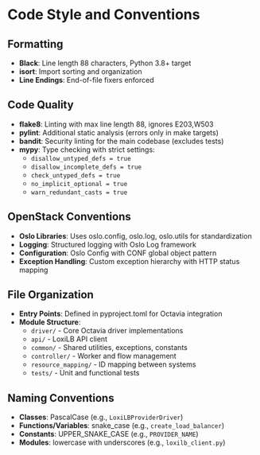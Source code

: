 # Code Style and Conventions

## Formatting
- **Black**: Line length 88 characters, Python 3.8+ target
- **isort**: Import sorting and organization
- **Line Endings**: End-of-file fixers enforced

## Code Quality
- **flake8**: Linting with max line length 88, ignores E203,W503
- **pylint**: Additional static analysis (errors only in make targets)
- **bandit**: Security linting for the main codebase (excludes tests)
- **mypy**: Type checking with strict settings:
  - `disallow_untyped_defs = true`
  - `disallow_incomplete_defs = true`
  - `check_untyped_defs = true`
  - `no_implicit_optional = true`
  - `warn_redundant_casts = true`

## OpenStack Conventions
- **Oslo Libraries**: Uses oslo.config, oslo.log, oslo.utils for standardization
- **Logging**: Structured logging with Oslo Log framework
- **Configuration**: Oslo Config with CONF global object pattern
- **Exception Handling**: Custom exception hierarchy with HTTP status mapping

## File Organization
- **Entry Points**: Defined in pyproject.toml for Octavia integration
- **Module Structure**: 
  - `driver/` - Core Octavia driver implementations
  - `api/` - LoxiLB API client
  - `common/` - Shared utilities, exceptions, constants
  - `controller/` - Worker and flow management
  - `resource_mapping/` - ID mapping between systems
  - `tests/` - Unit and functional tests

## Naming Conventions
- **Classes**: PascalCase (e.g., `LoxiLBProviderDriver`)
- **Functions/Variables**: snake_case (e.g., `create_load_balancer`)
- **Constants**: UPPER_SNAKE_CASE (e.g., `PROVIDER_NAME`)
- **Modules**: lowercase with underscores (e.g., `loxilb_client.py`)